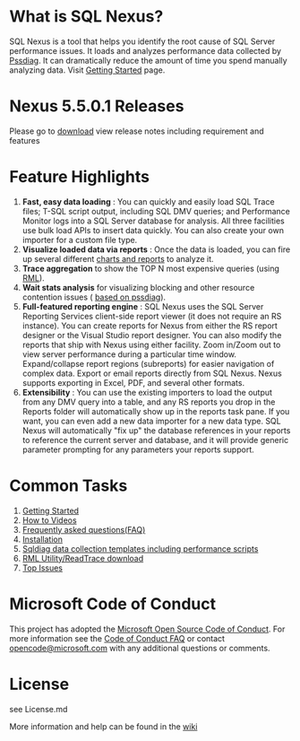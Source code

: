 # What is SQL Nexus?

SQL Nexus is a tool that helps you identify the root cause of SQL Server performance issues. It loads and analyzes performance data collected by  [Pssdiag](https://github.com/Microsoft/diagmanager). It can dramatically reduce the amount of time you spend manually analyzing data. Visit  [Getting Started](https://github.com/Microsoft/SqlNexus/wiki/Getting-Started) page.

# Nexus 5.5.0.1 Releases

Please go to  [download](https://github.com/Microsoft/SqlNexus/releases) view release notes including requirement and features

# Feature Highlights

1. **Fast, easy data loading** : You can quickly and easily load SQL Trace files; T-SQL script output, including SQL DMV queries; and Performance Monitor logs into a SQL Server database for analysis. All three facilities use bulk load APIs to insert data quickly. You can also create your own importer for a custom file type.
2. **Visualize loaded data via reports** : Once the data is loaded, you can fire up several different  [charts and reports](https://github.com/Microsoft/SqlNexus/wiki/Reports) to analyze it.
3. **Trace aggregation**  to show the TOP N most expensive queries (using  [RML](https://github.com/Microsoft/SqlNexus/wiki/RML-Utility)).
4. **Wait stats analysis**  for visualizing blocking and other resource contention issues ( [based on pssdiag](https://github.com/Microsoft/diagmanager)).
5. **Full-featured reporting engine** : SQL Nexus uses the SQL Server Reporting Services client-side report viewer (it does not require an RS instance). You can create reports for Nexus from either the RS report designer or the Visual Studio report designer. You can also modify the reports that ship with Nexus using either facility. Zoom in/Zoom out to view server performance during a particular time window. Expand/collapse report regions (subreports) for easier navigation of complex data. Export or email reports directly from SQL Nexus. Nexus supports exporting in Excel, PDF, and several other formats.
6. **Extensibility** : You can use the existing importers to load the output from any DMV query into a table, and any RS reports you drop in the Reports folder will automatically show up in the reports task pane. If you want, you can even add a new data importer for a new data type. SQL Nexus will automatically &quot;fix up&quot; the database references in your reports to reference the current server and database, and it will provide generic parameter prompting for any parameters your reports support.

# Common Tasks

1. [Getting Started](https://github.com/Microsoft/SqlNexus/wiki/Getting-Started)
2. [How to Videos](https://github.com/Microsoft/SqlNexus/wiki/How-To-Videos)
3. [Frequently asked questions(FAQ)](https://github.com/Microsoft/SqlNexus/wiki/FAQ)
4. [Installation](https://github.com/Microsoft/SqlNexus/wiki/Installation)
5. [Sqldiag data collection templates including performance scripts](https://github.com/Microsoft/SqlNexus/wiki/Data-Collection-Templates)
6. [RML Utility/ReadTrace download](https://github.com/Microsoft/SqlNexus/wiki/RML-Utility)
7. [Top Issues](https://github.com/Microsoft/SqlNexus/wiki/Top-Issues)


# Microsoft Code of Conduct
This project has adopted the [Microsoft Open Source Code of Conduct](https://opensource.microsoft.com/codeofconduct/). For more information see the [Code of Conduct FAQ](https://opensource.microsoft.com/codeofconduct/faq/) or contact [opencode@microsoft.com](mailto:opencode@microsoft.com) with any additional questions or comments.


# License
see License.md

More information and help can be found in the [wiki](https://github.com/Microsoft/SqlNexus/wiki)
